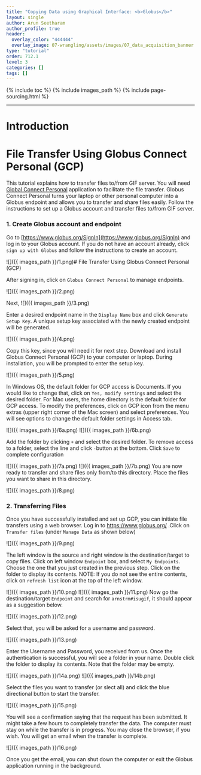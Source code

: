 ```yaml
---
title: "Copying Data using Graphical Interface: <b>Globus</b>"
layout: single
author: Arun Seetharam
author_profile: true
header:
  overlay_color: "444444"
  overlay_image: 07-wrangling/assets/images/07_data_acquisition_banner.png
type: "tutorial"
order: 712.1
level: 3
categories: []
tags: []
---
```


{% include toc %}
{% include images_path %}
{% include page-sourcing.html %}

---


# Introduction

# File Transfer Using Globus Connect Personal (GCP)

This tutorial explains how to transfer files to/from GIF server. You will need [Global Connect Personal](https://www.globus.org/globus-connect-personal) application to facilitate the file transfer.
Globus Connect Personal turns your laptop or other personal computer into a Globus endpoint and allows you to transfer and share files easily. Follow the instructions to set up a Globus account and transfer files to/from GIF server.

### 1.	Create Globus account and endpoint ###
Go to [https://www.globus.org/SignIn](https://www.globus.org/SignIn) and log in to your Globus account. If you do not have an account already, click `sign up with Globus` and follow the instructions to create an account.

![]({{ images_path }}/1.png)# File Transfer Using Globus Connect Personal (GCP)


After signing in, click on `Globus Connect Personal` to manage endpoints.

![]({{ images_path }}/2.png)

Next,
![]({{ images_path }}/3.png)


Enter a desired endpoint name in the `Display Name` box and click `Generate Setup Key`. A unique setup key associated with the newly created endpoint will be generated.

![]({{ images_path }}/4.png)

Copy this key, since you will need it for next step. Download and install Globus Connect Personal (GCP) to your computer or laptop. During installation, you will be prompted to enter the setup key.

![]({{ images_path }}/5.png)

In Windows OS, the default folder for GCP access is Documents. If you would like to change that, click on `Yes, modify settings` and select the desired folder. For Mac users, the home directory is the default folder for GCP access. To modify the preferences, click on GCP icon from the menu extras (upper right corner of the Mac screen) and select preferences. You will see options to change the default folder settings in Access tab.

![]({{ images_path }}/6a.png) ![]({{ images_path }}/6b.png)

Add the folder by clicking `+` and select the desired folder. To remove access to a folder, select the line and click `-`button at the bottom.   Click `Save` to complete configuration

![]({{ images_path }}/7a.png) ![]({{ images_path }}/7b.png)
You are now ready to transfer and share files only from/to this directory. Place the files you want to share in this directory.

![]({{ images_path }}/8.png)

### 2.	Transferring Files ###
Once you have successfully installed and set up GCP, you can initiate file transfers using a web browser. Log in to https://www.globus.org/ .Click on `Transfer files` (under `Manage Data` as shown below)

 ![]({{ images_path }}/9.png)

The left window is the source and right window is the destination/target to copy files.  Click on left window `Endpoint` box, and select `My Endpoints`. Choose the one that you just created in the previous step. Click on the folder to display its contents. NOTE: If you do not see the entire contents, click on `refresh list` icon at the top of the left window.

![]({{ images_path }}/10.png)
![]({{ images_path }}/11.png)
Now go the destination/target `Endpoint` and search for `arnstrm#isugif`, it should appear as a suggestion below.

![]({{ images_path }}/12.png)

Select that, you will be asked for a username and password.

![]({{ images_path }}/13.png)

Enter the Username and Password, you received from us. Once the authentication is successful, you will see a folder in your name. Double click the folder to display its contents. Note that the folder may be empty.

![]({{ images_path }}/14a.png) ![]({{ images_path }}/14b.png)

Select the files you want to transfer (or slect all) and click the blue directional button to start the transfer.

![]({{ images_path }}/15.png)

You will see a confirmation saying that the request has been submitted. It might take a few hours to completely transfer the data. The computer must stay on while the transfer is in progress. You may close the browser, if you wish. You will get an email when the transfer is complete.

![]({{ images_path }}/16.png)

Once you get the email, you can shut down the computer or exit the Globus application running in the background.
